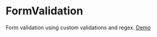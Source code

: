 # FormValidation
Form validation using custom validations and regex.
[Demo](https://anas-s-shaikh.github.io/FormValidation) 
